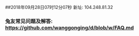 ##2018年09月28日07时12分07秒 新址: 104.248.81.32
### 兔友常见问题及解答: https://github.com/wanggonging/d/blob/w/FAQ.md
